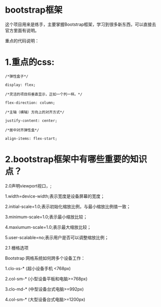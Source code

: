 # bootstrap框架
这个项目用来是练手，主要掌握Bootstrap框架，学习到很多新东西，可以直接去官方里面有说明。

重点的代码说明：

# 1.重点的css:

    /*弹性盒子*/
    
    display: flex;
    
    /*灵活的项目将垂直显示，正如一个列一样。*/
    
    flex-direction: column;
    
    /*主轴（横轴）方向上的对齐方式*/
    
    justify-content: center;
    
    /*居中对齐弹性盒*/
    
    align-items: flex-start;
    
 # 2.bootstrap框架中有哪些重要的知识点？
 2.0声明viewport视口，<meta name="viewport" content="width=device-width">;

1.width=device-width;表示宽度是设备屏幕的宽度；

2.initial-scale=1.0;表示初始化缩放比例，与最小缩放比例值一致；

3.minimum-scale=1.0;表示最小缩放比较；

4.maxiumum-scale=1.0;表示最大缩放比较；

5.user-scalable=no;表示用户是否可以调整缩放比例；

2.1 栅格选项

Bootstrap 网格系统如何跨多个设备工作：

1.clo-xs-* (超小设备手机 <768px) 
    
2.col-sm-* (小型设备平板和电脑>=768px)

3.clo-md-* (中型设备台式电脑>=992px)

4.col-sm-* (大型设备台式电脑>=1200px)
      
      
 
